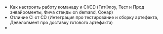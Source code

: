 - Как настроить работу команаду и CI/CD (ГитФлоу, Тест и Прод энвайроменты, Фича стенды on demand,
  Сонар)
- Отличие CI от CD (Интеграция про тестирование и сборку артефакта, Девелопмент про доставку
  готового артефакта)
- 
